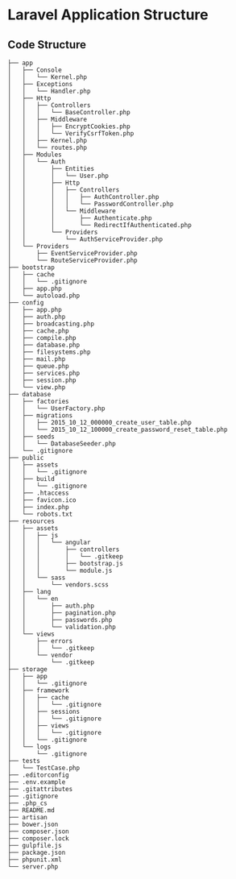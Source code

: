 # Laravel Application Structure

## Code Structure

    ├── app
    │   ├── Console
    │   │   └── Kernel.php
    │   ├── Exceptions
    │   │   └── Handler.php
    │   ├── Http
    │   │   ├── Controllers
    │   │   │   └── BaseController.php
    │   │   ├── Middleware
    │   │   │   ├── EncryptCookies.php
    │   │   │   └── VerifyCsrfToken.php
    │   │   ├── Kernel.php
    │   │   └── routes.php
    │   ├── Modules
    │   │   └── Auth
    │   │       ├── Entities
    │   │       │   └── User.php
    │   │       ├── Http
    │   │       │   ├── Controllers
    │   │       │   │   ├── AuthController.php
    │   │       │   │   └── PasswordController.php
    │   │       │   └── Middleware
    │   │       │       ├── Authenticate.php
    │   │       │       └── RedirectIfAuthenticated.php
    │   │       └── Providers
    │   │           └── AuthServiceProvider.php
    │   └── Providers
    │       ├── EventServiceProvider.php
    │       └── RouteServiceProvider.php
    ├── bootstrap
    │   ├── cache
    │   │   └── .gitignore
    │   ├── app.php
    │   └── autoload.php
    ├── config
    │   ├── app.php
    │   ├── auth.php
    │   ├── broadcasting.php
    │   ├── cache.php
    │   ├── compile.php
    │   ├── database.php
    │   ├── filesystems.php
    │   ├── mail.php
    │   ├── queue.php
    │   ├── services.php
    │   ├── session.php
    │   └── view.php
    ├── database
    │   ├── factories
    │   │   └── UserFactory.php
    │   ├── migrations
    │   │   ├── 2015_10_12_000000_create_user_table.php
    │   │   └── 2015_10_12_100000_create_password_reset_table.php
    │   ├── seeds
    │   │   └── DatabaseSeeder.php
    │   └── .gitignore
    ├── public
    │   ├── assets
    │   │   └── .gitignore
    │   ├── build
    │   │   └── .gitignore
    │   ├── .htaccess
    │   ├── favicon.ico
    │   ├── index.php
    │   └── robots.txt
    ├── resources
    │   ├── assets
    │   │   ├── js
    │   │   │   └── angular
    │   │   │       ├── controllers
    │   │   │       │   └── .gitkeep
    │   │   │       ├── bootstrap.js
    │   │   │       └── module.js
    │   │   └── sass
    │   │       └── vendors.scss
    │   ├── lang
    │   │   └── en
    │   │       ├── auth.php
    │   │       ├── pagination.php
    │   │       ├── passwords.php
    │   │       └── validation.php
    │   └── views
    │       ├── errors
    │       │   └── .gitkeep
    │       └── vendor
    │           └── .gitkeep
    ├── storage
    │   ├── app
    │   │   └── .gitignore
    │   ├── framework
    │   │   ├── cache
    │   │   │   └── .gitignore
    │   │   ├── sessions
    │   │   │   └── .gitignore
    │   │   ├── views
    │   │   │   └── .gitignore
    │   │   └── .gitignore
    │   └── logs
    │       └── .gitignore
    ├── tests
    │   └── TestCase.php
    ├── .editorconfig
    ├── .env.example
    ├── .gitattributes
    ├── .gitignore
    ├── .php_cs
    ├── README.md
    ├── artisan
    ├── bower.json
    ├── composer.json
    ├── composer.lock
    ├── gulpfile.js
    ├── package.json
    ├── phpunit.xml
    └── server.php
